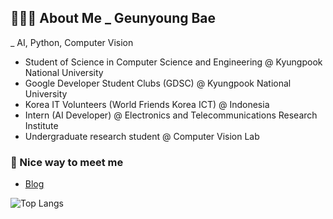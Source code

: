 ## 👩🏻‍💻 About Me _ Geunyoung Bae 
_ AI, Python, Computer Vision

- Student of Science in Computer Science and Engineering @ Kyungpook National University
- Google Developer Student Clubs (GDSC) @ Kyungpook National University
- Korea IT Volunteers (World Friends Korea ICT) @ Indonesia
- Intern (AI Developer) @ Electronics and Telecommunications Research Institute
- Undergraduate research student @ Computer Vision Lab

### :rabbit: Nice way to meet me
- <a href="https://velog.io/@flora8207">Blog</a>

![Top Langs](https://github-readme-stats.vercel.app/api/top-langs/?username=flora101&layout=compact)
